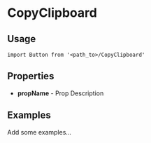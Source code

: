 # CopyClipboard

## Usage

```
import Button from '<path_to>/CopyClipboard'
```

## Properties

- **propName** - Prop Description

## Examples

Add some examples...
